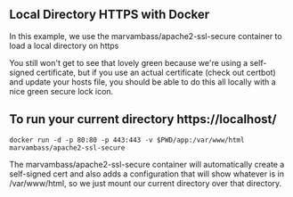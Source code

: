 ## Local Directory HTTPS with Docker

In this example, we use the marvambass/apache2-ssl-secure container to load a local directory on https

You still won't get to see that lovely green because we're using a self-signed certificate, but if you
use an actual certificate (check out certbot) and update your hosts file, you should be able
to do this all locally with a nice green secure lock icon.


## To run your current directory https://localhost/

```
docker run -d -p 80:80 -p 443:443 -v $PWD/app:/var/www/html marvambass/apache2-ssl-secure
```

The marvambass/apache2-ssl-secure container will automatically create a self-signed cert
and also adds a configuration that will show whatever is in /var/www/html, so we just mount
our current directory over that directory.

